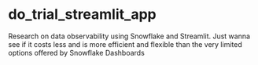 # do_trial_streamlit_app
Research on data observability using Snowflake and Streamlit. Just wanna see if it costs less and is more efficient and flexible than the very limited options offered by Snowflake Dashboards
